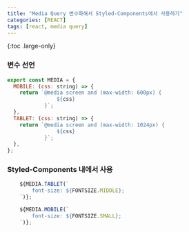 ```yaml
---
title: "Media Query 변수화해서 Styled-Components에서 사용하기"
categories: [REACT]
tags: [react, media query]
---
```


{:toc .large-only}

### 변수 선언

```js
export const MEDIA = {
  MOBILE: (css: string) => {
    return `@media screen and (max-width: 600px) {
                ${css}
            }`;
  },
  TABLET: (css: string) => {
    return `@media screen and (max-width: 1024px) {
                ${css}
            }`;
  },
};
```

### Styled-Components 내에서 사용

```js
    ${MEDIA.TABLET(`
        font-size: ${FONTSIZE.MIDDLE};
    `)};

    ${MEDIA.MOBILE(`
        font-size: ${FONTSIZE.SMALL};
    `)};
```
